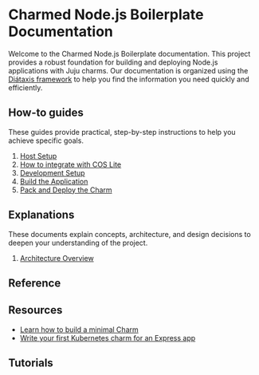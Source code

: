 # Charmed Node.js Boilerplate Documentation

Welcome to the Charmed Node.js Boilerplate documentation. This project provides a robust foundation for building and deploying Node.js applications with Juju charms. Our documentation is organized using the [Diátaxis framework](https://diataxis.fr/) to help you find the information you need quickly and efficiently.

## How-to guides

These guides provide practical, step-by-step instructions to help you achieve specific goals.

1.  [Host Setup](./howtos/host-setup.md)
2.  [How to integrate with COS Lite](./howtos/integrate-cos-lite.md)
3.  [Development Setup](./howtos/development-setup.md)
4.  [Build the Application](./howtos/build-app.md)
5.  [Pack and Deploy the Charm](./howtos/pack-and-deploy.md)

## Explanations

These documents explain concepts, architecture, and design decisions to deepen your understanding of the project.

1.  [Architecture Overview](./explanations/architecture.md)

## Reference

## Resources
* [Learn how to build a minimal Charm](https://canonical.com/blog/learn-how-to-build-a-minimal-charm)
* [Write your first Kubernetes charm for an Express app](https://canonical-charmcraft.readthedocs-hosted.com/latest/tutorial/kubernetes-charm-express/)

## Tutorials